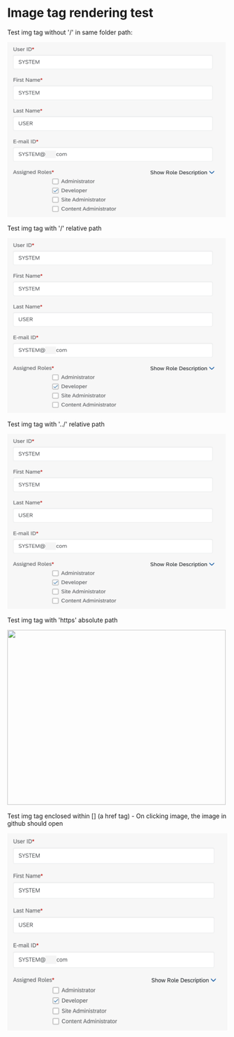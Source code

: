 # Image tag rendering test

Test img tag without '/' in same folder path:

<img src="img/SystemAccount.png" width="500px" height="400px">

Test img tag with '/' relative path

<img src="/test/img/SystemAccount.png" width="500px" height="400px">

Test img tag with '../' relative path

<img src="../test/img/SystemAccount.png" width="500px" height="400px">

Test img tag with 'https' absolute path

<img src="https://www.valcre.in/wp-content/uploads/2022/06/sap-erp-modules.jpg" width="500px" height="400px">

Test img tag enclosed within [] (a href tag) - On clicking image, the image in github should open

[<img src="img/SystemAccount.png" width="600" />](img/SystemAccount.png)

